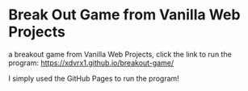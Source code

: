 # Break Out Game from Vanilla Web Projects
a breakout game from Vanilla Web Projects, 
click the link to run the program: <https://xdvrx1.github.io/breakout-game/>

I simply used the GitHub Pages to run the program! 

